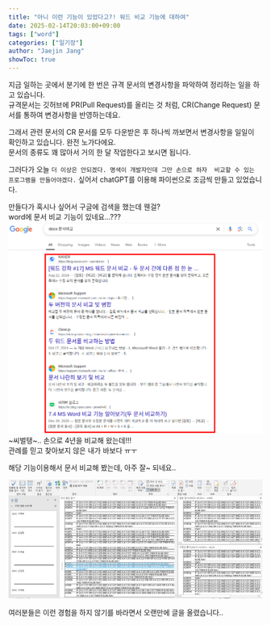 ```yaml
---
title: "아니 이런 기능이 있었다고?! 워드 비교 기능에 대하여"
date: 2025-02-14T20:03:00+09:00
tags: ["word"]
categories: ["일기장"]
author: "Jaejin Jang"
showToc: true
---
```


지금 일하는 곳에서 분기에 한 번은 규격 문서의 변경사항을 파악하여 정리하는 일을 하고 있습니다.  
규격문서는 깃허브에 PR(Pull Request)를 올리는 것 처럼, CR(Change Request) 문서를 통하여
변경사항을 반영하는데요.

그래서 관련 문서의 CR 문서를 모두 다운받은 후 하나씩 까보면서 변경사항을 일일이
확인하고 있습니다. 완전 노가다에요.  
문서의 종류도 꽤 많아서 거의 한 달 작업한다고 보시면 됩니다.

그러다가 오늘 `더 이상은 안되겠다. 명색이 개발자인데 그만 손으로 하자  비교할 수 있는 프로그램을 만들어야겠다.` 싶어서 chatGPT를 이용해 파이썬으로 조금씩 만들고 있었습니다.

만들다가 혹시나 싶어서 구글에 검색을 했는데 웬걸?  
word에 문서 비교 기능이 있네요...???  
![](/워드_1.png)
~씨벌탱~.. 손으로 4년을 비교해 왔는데!!!  
관례를 믿고 찾아보지 않은 내가 바보다 ㅠㅜ 

해당 기능이용해서 문서 비교해 봤는데, 아주 잘~ 되네요..  

![](/워드_2.png)

여러분들은 이런 경험을 하지 않기를 바라면서 오랜만에 글을 올렸습니다..